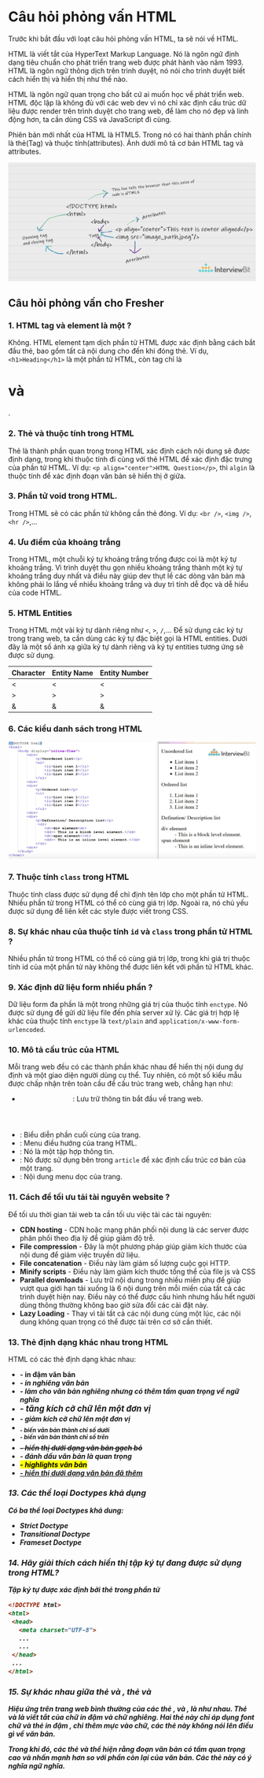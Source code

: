 # Câu hỏi phỏng vấn HTML

Trước khi bắt đầu với loạt câu hỏi phỏng vấn HTML, ta sẽ nói về HTML.

HTML là viết tắt của HyperText Markup Language. Nó là ngôn ngữ định dạng tiêu chuẩn cho phát triển trang web được phát hành vào năm 1993. HTML là ngôn ngữ thông dịch trên trình duyệt, nó nói cho trình duyệt biết cách hiển thị và hiển thị như thế nào.

HTML là ngôn ngữ quan trọng cho bất cứ ai muốn học về phát triển web. HTML độc lập là không đủ với các web dev vì nó chỉ xác định cấu trúc dữ liệu được render trên trình duyệt cho trang web, để làm cho nó đẹp và linh động hơn, ta cần dùng CSS và JavaScript đi cùng.

Phiên bản mới nhất của HTML là HTML5. Trong nó có hai thành phần chính là thẻ(Tag) và thuộc tính(attributes). Ảnh dưới mô tả cơ bản HTML tag và attributes.

![](./assets/html-intro.png)

## Câu hỏi phỏng vấn cho Fresher

### 1. HTML tag và element là một ?

Không. HTML element tạm dịch phần tử HTML được xác định bằng cách bắt đầu thẻ, bao gồm tất cả nội dung cho đến khi đóng thẻ. Ví dụ, `<h1>Heading</h1>` là một phần tử HTML, còn tag chỉ là <h1> và </h1>.

### 2. Thẻ và thuộc tính trong HTML

Thẻ là thành phần quan trọng trong HTML xác định cách nội dung sẽ được định dạng, trong khi thuộc tính đi cùng với thẻ HTML để xác định đặc trưng của phần tử HTML. Ví dụ: `<p align="center">HTML Question</p>`, thì `algin` là thuộc tính để xác định đoạn văn bản sẽ hiển thị ở giữa.

### 3. Phần tử void trong HTML.

Trong HTML sẽ có các phần tử không cần thẻ đóng. Ví dụ: `<br />`, `<img />`, `<hr />`,...

### 4. Ưu điểm của khoảng trắng 

Trong HTML, một chuỗi ký tự khoảng trắng trống được coi là một ký tự khoảng trắng. Vì trình duyệt thu gọn nhiều khoảng trắng thành một ký tự khoảng trắng duy nhất và điều này giúp dev thụt lề các dòng văn bản mà không phải lo lắng về nhiều khoảng trắng và duy trì tính dễ đọc và dễ hiểu của code HTML.

### 5. HTML Entities

Trong HTML một vài ký tự dành riêng như `<`, `>`, `/`,... Để sử dụng các ký tự trong trang web, ta cần dùng các ký tự đặc biệt gọi là HTML entities. Dưới đây là một số ánh xạ giữa ký tự dành riêng và ký tự entities tương ứng sẽ được sử dụng. 

| Character | Entity Name | Entity Number |
|-----------|-------------|---------------|
| <         | &lt;        | &#60;         |
| >         | &gt;        | &#62;         |
| &         | &amp;        | &#38;         |

### 6. Các kiểu danh sách trong HTML

![](./assets/Image_List.png)

### 7. Thuộc tính `class` trong HTML

Thuộc tính class được sử dụng để chỉ định tên lớp cho một phần tử HTML. Nhiều phần tử trong HTML có thể có cùng giá trị lớp. Ngoài ra, nó chủ yếu được sử dụng để liên kết các style được viết trong CSS.

### 8. Sự khác nhau của thuộc tính `id` và `class` trong phần tử HTML ?

Nhiều phần tử trong HTML có thể có cùng giá trị lớp, trong khi giá trị thuộc tính id của một phần tử này không thể được liên kết với phần tử HTML khác.

### 9. Xác định dữ liệu form nhiều phần ?

Dữ liệu form đa phần là một trong những giá trị của thuộc tính `enctype`. Nó được sử dụng để gửi dữ liệu file đến phía server xử lý. Các giá trị hợp lệ khác của thuộc tính `enctype` là `text/plain` and `application/x-www-form-urlencoded`.

### 10. Mô tả cấu trúc của HTML

Mỗi trang web đều có các thành phần khác nhau để hiển thị nội dung dự định và một giao diện người dùng cụ thể. Tuy nhiên, có một số kiểu mẫu được chấp nhận trên toàn cầu để cấu trúc trang web, chẳng hạn như:

- **<header>**: Lưu trữ thông tin bắt đầu về trang web.
- **<footer>**: Biểu diễn phần cuối cùng của trang.
- **<nav>**: Menu điều hướng của trang HTML.
- **<article>**: Nó là một tập hợp thông tin.
- **<section>**: Nó được sử dụng bên trong `article` để xác định cấu trúc cơ bản của một trang.
- **<aside>**: Nội dung menu dọc của trang.

### 11. Cách để tối ưu tải tài nguyên website ?

Để tối ưu thời gian tải web ta cần tối ưu việc tải các tài nguyên:

- **CDN hosting** - CDN hoặc mạng phân phối nội dung là các server được phân phối theo địa lý để giúp giảm độ trễ.
- **File compression** - Đây là một phương pháp giúp giảm kích thước của nội dung để giảm việc truyền dữ liệu.
- **File concatenation** - Điều này làm giảm số lượng cuộc gọi HTTP.
- **Minify scripts** - Điều này làm giảm kích thước tổng thể của file js và CSS
- **Parallel downloads** - Lưu trữ nội dung trong nhiều miền phụ để giúp vượt qua giới hạn tải xuống là 6 nội dung trên mỗi miền của tất cả các trình duyệt hiện nay. Điều này có thể được cấu hình nhưng hầu hết người dùng thông thường không bao giờ sửa đổi các cài đặt này.
- **Lazy Loading** - Thay vì tải tất cả các nội dung cùng một lúc, các nội dung không quan trọng có thể được tải trên cơ sở cần thiết.

### 13. Thẻ định dạng khác nhau trong HTML

HTML có các thẻ định dạng khác nhau:

* <b> - in đậm văn bản
* <i> - in nghiêng văn bản
* <em> - làm cho văn bản nghiêng nhưng có thêm tầm quan trọng về ngữ nghĩa
* <big> - tăng kích cỡ chữ lên một đơn vị 
* <small> - giảm kích cỡ chữ lên một đơn vị 
* <sub> - biến văn bản thành chỉ số dưới
* <sup> - biến văn bản thành chỉ số trên
* <del> - hiển thị dưới dạng văn bản gạch bỏ
* <strong> - đánh dấu văn bản là quan trọng
* <mark> - highlights văn bản
* <ins> - hiển thị dưới dạng văn bản đã thêm

### 13. Các thể loại Doctypes khả dụng 

Có ba thể loại Doctypes khả dung:

- Strict Doctype 
- Transitional Doctype
- Frameset Doctype

### 14. Hãy giải thích cách hiển thị tập ký tự đang được sử dụng trong HTML?

Tập ký tự được xác định bởi thẻ <meta> trong phần tử <head>

```html
<!DOCTYPE html>
<html>
 <head>
   <meta charset="UTF-8">
   ...
   ...
 </head>
 ...
</html>
```

### 15. Sự khác nhau giữa thẻ <strong> và <b>, thẻ <em> và <i>

Hiệu ứng trên trang web bình thường của các thẻ <strong>, <b> và <em>, <i> là như nhau. Thẻ <b> và <i> là viết tắt của chữ in đậm và chữ nghiêng. Hai thẻ này chỉ áp dụng font chữ và thẻ in đậm <b>, chỉ thêm mực vào chữ, các thẻ này không nói lên điều gì về văn bản.

Trong khi đó, các thẻ <strong> và <em> thể hiện rằng đoạn văn bản có tầm quan trọng cao và nhấn mạnh hơn so với phần còn lại của văn bản. Các thẻ này có ý nghĩa ngữ nghĩa.

